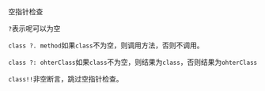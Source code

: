 空指针检查

`?`表示呢可以为空

`class ?. method`如果`class`不为空，则调用方法，否则不调用。

`class ?: ohterClass`如果`class`不为空，则结果为`class`，否则结果为`ohterClass`

`class!!`非空断言，跳过空指针检查。

